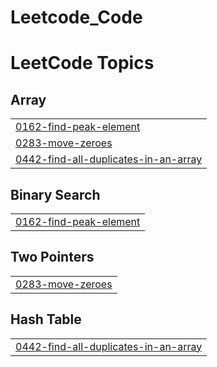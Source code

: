 # Leetcode_Code
<!---LeetCode Topics Start-->
# LeetCode Topics
## Array
|  |
| ------- |
| [0162-find-peak-element](https://github.com/Mantu008/Leetcode_Code/tree/master/0162-find-peak-element) |
| [0283-move-zeroes](https://github.com/Mantu008/Leetcode_Code/tree/master/0283-move-zeroes) |
| [0442-find-all-duplicates-in-an-array](https://github.com/Mantu008/Leetcode_Code/tree/master/0442-find-all-duplicates-in-an-array) |
## Binary Search
|  |
| ------- |
| [0162-find-peak-element](https://github.com/Mantu008/Leetcode_Code/tree/master/0162-find-peak-element) |
## Two Pointers
|  |
| ------- |
| [0283-move-zeroes](https://github.com/Mantu008/Leetcode_Code/tree/master/0283-move-zeroes) |
## Hash Table
|  |
| ------- |
| [0442-find-all-duplicates-in-an-array](https://github.com/Mantu008/Leetcode_Code/tree/master/0442-find-all-duplicates-in-an-array) |
<!---LeetCode Topics End-->